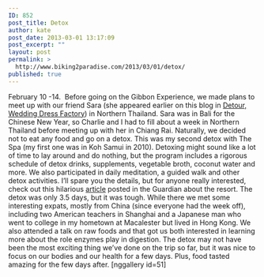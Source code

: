 ```yaml
---
ID: 852
post_title: Detox
author: kate
post_date: 2013-03-01 13:17:09
post_excerpt: ""
layout: post
permalink: >
  http://www.biking2paradise.com/2013/03/01/detox/
published: true
---
```

February 10 -14.  Before going on the Gibbon Experience, we made plans to meet up with our friend Sara (she appeared earlier on this blog in [Detour, Wedding Dress Factory][1]) in Northern Thailand. Sara was in Bali for the Chinese New Year, so Charlie and I had to fill about a week in Northern Thailand before meeting up with her in Chiang Rai. Naturally, we decided not to eat any food and go on a detox. This was my second detox with The Spa (my first one was in Koh Samui in 2010). Detoxing might sound like a lot of time to lay around and do nothing, but the program includes a rigorous schedule of detox drinks, supplements, vegetable broth, coconut water and more. We also participated in daily meditation, a guided walk and other detox activities. I’ll spare you the details, but for anyone really interested, check out this hilarious <a title="Guardian article about detoxing" href="http://www.guardian.co.uk/travel/2002/mar/09/restandrelaxation.shopping" target="_blank">article</a> posted in the Guardian about the resort. The detox was only 3.5 days, but it was tough. While there we met some interesting expats, mostly from China (since everyone had the week off), including two American teachers in Shanghai and a Japanese man who went to college in my hometown at Macalester but lived in Hong Kong. We also attended a talk on raw foods and that got us both interested in learning more about the role enzymes play in digestion. The detox may not have been the most exciting thing we’ve done on the trip so far, but it was nice to focus on our bodies and our health for a few days. Plus, food tasted amazing for the few days after. [nggallery id=51]

 [1]: http://biking2paradise.com/2013/02/10/detour-wedding-dress-factory/ "Detour, Wedding Dress Factory"